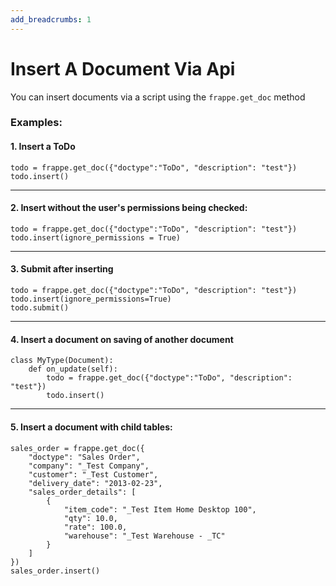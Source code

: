 ```yaml
---
add_breadcrumbs: 1
---
```

# Insert A Document Via Api

You can insert documents via a script using the `frappe.get_doc` method

### Examples:

#### 1. Insert a ToDo

    todo = frappe.get_doc({"doctype":"ToDo", "description": "test"})
    todo.insert()

---

#### 2. Insert without the user's permissions being checked:

    todo = frappe.get_doc({"doctype":"ToDo", "description": "test"})
    todo.insert(ignore_permissions = True)


---

#### 3. Submit after inserting

    todo = frappe.get_doc({"doctype":"ToDo", "description": "test"})
    todo.insert(ignore_permissions=True)
    todo.submit()

---

#### 4. Insert a document on saving of another document

    class MyType(Document):
        def on_update(self):
            todo = frappe.get_doc({"doctype":"ToDo", "description": "test"})
            todo.insert()

----

#### 5. Insert a document with child tables:

    sales_order = frappe.get_doc({
        "doctype": "Sales Order",
        "company": "_Test Company",
        "customer": "_Test Customer",
        "delivery_date": "2013-02-23",
        "sales_order_details": [
            {
                "item_code": "_Test Item Home Desktop 100",
                "qty": 10.0,
                "rate": 100.0,
                "warehouse": "_Test Warehouse - _TC"
            }
        ]
    })
    sales_order.insert()
